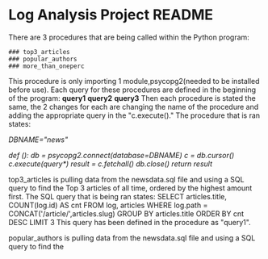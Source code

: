 # Log Analysis Project README

There are 3 procedures that are being called within the Python program:

	### top3_articles
	### popular_authors
	### more_than_oneperc
	
This procedure is only importing 1 module,psycopg2(needed to be installed before use).  Each query for these procedures are defined in the beginning of the program:
	**query1**
	**query2**
	**query3**
Then each procedure is stated the same, the 2 changes for each are changing the name of the procedure and adding the appropriate 
query in the "c.execute()."  The procedure that is ran states:
  
  _DBNAME="news"_
  
  _def ():
    db = psycopg2.connect(database=DBNAME)
    c = db.cursor()
    c.execute(query*)
    result = c.fetchall()
    db.close()
    return result_

top3_articles is pulling data from the newsdata.sql file and using a SQL query to find the Top 3 articles of all time, ordered by the highest amount first.  The SQL query that is being ran states:
	SELECT articles.title, COUNT(log.id) AS cnt 
	FROM log, articles 
	WHERE log.path = CONCAT('/article/',articles.slug) 
	GROUP BY articles.title 
	ORDER BY cnt DESC 
	LIMIT 3
This query has been defined in the procedure as "query1".

popular_authors is pulling data from the newsdata.sql file and using a SQL query to find the 
